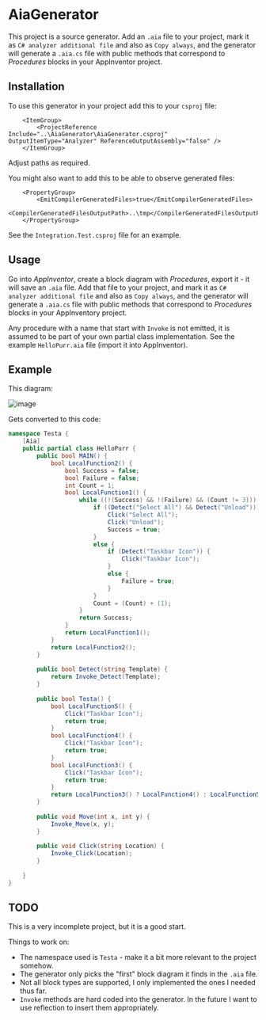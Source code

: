 # AiaGenerator

This project is a source generator. Add an `.aia` file to your project, mark it
as `C# analyzer additional file` and also as `Copy always`, and the generator will
generate a `.aia.cs` file with public methods that correspond to *Procedures* blocks
in your AppInventor project.

## Installation

To use this generator in your project add this to your `csproj` file:

```
    <ItemGroup>
        <ProjectReference Include="..\AiaGenerator\AiaGenerator.csproj" OutputItemType="Analyzer" ReferenceOutputAssembly="false" />
    </ItemGroup>
```

Adjust paths as required.

You might also want to add this to be able to observe generated files:

```
    <PropertyGroup>
        <EmitCompilerGeneratedFiles>true</EmitCompilerGeneratedFiles>
        <CompilerGeneratedFilesOutputPath>..\tmp</CompilerGeneratedFilesOutputPath>
    </PropertyGroup>
```

See the `Integration.Test.csproj` file for an example.

## Usage

Go into *AppInventor*, create a block diagram with *Procedures*, export it - it will save an `.aia` file.
Add that file to your project, and mark it as `C# analyzer additional file` and also as `Copy always`, and
the generator will generate a `.aia.cs` file with public methods that correspond to *Procedures* blocks
in your AppInventory project.

Any procedure with a name that start with `Invoke` is not emitted, it is assumed to be part of your own
partial class implementation. See the example `HelloPurr.aia` file (import it into AppInventor).

## Example

This diagram:

![image](https://github.com/user-attachments/assets/1729ac45-2255-4eee-b0f3-80be22955cc0)

Gets converted to this code:

```csharp
namespace Testa {
    [Aia]
    public partial class HelloPurr {
        public bool MAIN() {
            bool LocalFunction2() {
                bool Success = false;
                bool Failure = false;
                int Count = 1;
                bool LocalFunction1() {
                    while ((!(Success) && !(Failure) && (Count != 3))) {
                        if ((Detect("Select All") && Detect("Unload"))) {
                            Click("Select All");
                            Click("Unload");
                            Success = true;
                        }
                        else {
                            if (Detect("Taskbar Icon")) {
                                Click("Taskbar Icon");
                            }
                            else {
                                Failure = true;
                            }
                        }
                        Count = (Count) + (1);
                    }
                    return Success;
                }
                return LocalFunction1();
            }
            return LocalFunction2();
        }
        
        public bool Detect(string Template) {
            return Invoke_Detect(Template);
        }
        
        public bool Testa() {
            bool LocalFunction5() {
                Click("Taskbar Icon");
                return true;
            }
            bool LocalFunction4() {
                Click("Taskbar Icon");
                return true;
            }
            bool LocalFunction3() {
                Click("Taskbar Icon");
                return true;
            }
            return LocalFunction3() ? LocalFunction4() : LocalFunction5();
        }
        
        public void Move(int x, int y) {
            Invoke_Move(x, y);
        }
        
        public void Click(string Location) {
            Invoke_Click(Location);
        }
        
    }
}
```

## TODO

This is a very incomplete project, but it is a good start.

Things to work on:

* The namespace used is `Testa` - make it a bit more relevant to the project somehow.
* The generator only picks the "first" block diagram it finds in the `.aia` file.
* Not all block types are supported, I only implemented the ones I needed thus far.
* `Invoke` methods are hard coded into the generator. In the future I want to use reflection to insert them appropriately.
